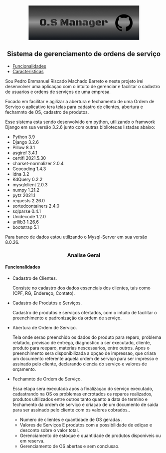 <p align="center"> 
<img src="/img/Back2.png" width="355" title=""><br>
  <!-- 355 X 110 px o logo --!>
<h2 align="center">Sistema de gerenciamento de ordens de serviço</h2>
</p>

<!--ts-->
   * [Funcionalidades](#Funcionalidades)
   * [Caracteristicas](#Caracteristicas)
<!--te-->


<p>Sou Pedro Emmanuel Riscado Machado Barreto e neste projeto irei desenvolver uma aplicaçao com o intuito de gerenciar e facilitar o cadastro de usuarios e ordens de serviços de uma empresa.</p>
<p>Focado em facilitar e agilizar a abertura e fechamento de uma Ordem de Serviço o aplicativo tera telas para cadastro de clientes, abertura e fechamnto de OS, cadastro de produtos. </p>

Esse sistema esta sendo desenvolvido em python, utilizando o framwork Django em sua versão 3.2.6 junto com outras bibliotecas listadas abaixo:

* Python 3.9
* Django 3.2.6
* Pillow 8.3.1
* asgiref 3.4.1
* certifi 2021.5.30         
* charset-normalizer 2.0.4
* Geocoding 1.4.3
* idna 3.2
* KdQuery 0.2.2
* mysqlclient 2.0.3
* numpy 1.21.2
* pytz 2021.1
* requests 2.26.0
* sortedcontainers 2.4.0                                           
* sqlparse 0.4.1
* Unidecode 1.2.0
* urllib3 1.26.6
* bootstrap 5.1

<p>Para banco de dados estou utilizando o Mysql-Server em sua versão 8.0.26.</p>

<h3 align="center">Analise Geral</h3>

<h4>Funcionalidades</h4>

* Cadastro de Clientes.
    <p>Consiste no cadastro dos dados essenciais dos clientes, tais como (CPF, RG, Endereço, Contato).</p>
* Cadastro de Produtos e Serviços.
    <p>Cadastro de produtos e serviços ofertados, com o intuito de facilitar o preenchimento e padronização da ordem de serviço.</p>
* Abertura de Ordem de Serviço.
    <p>Tela onde serao preenchido os dados do produto para reparo, problema relatado, previsao de entrega, diagnostico a ser executado, cliente, produto para reeparo, materias nescessarios, entre outros. Apos o preenchimento sera disponibilizada a opçao de impressao, que criara um documento referente aquela ordem de serviço para ser impresso e assinado pelo cliente, declarando ciencia do serviço e valores de orçamento. <p/>
* Fechamnto de Ordem de Serviço.
    <p>Essa etapa sera executada apos a finalizaçao do serviço executado, cadastrando na OS os problemas encrotados os reparos realizados, produtos ultilizados entre outros tanto quanto a data de termino e fechamento da ordem de serviço e criaçao de um documento de saida para ser assinado pelo cliente com os valores cobrados..</p>

    
    * Numero de clientes e quantidade de OS geradas .
    * Valores de Serviços E produtos com a possibilidade de ediçao e desconto sobre o valor total.
    * Gerenciamento de estoque e quantidade de produtos disponiveis ou em reserva.
    * Gerenciamento de OS abertas e sem conclusao. 

